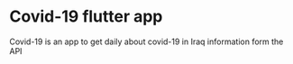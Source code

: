 # Covid-19 flutter app

Covid-19 is an app to get daily about covid-19 in Iraq information form the API 

 
